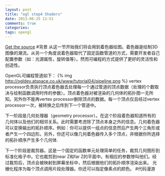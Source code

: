 ```yaml
---
layout: post
title: "ogl step4 Shaders"
date: 2013-06-25 12:51
comments: true
categories: 
tags: opengl
---
```

[Get the source](https://github.com/sweetdark/openglex)
#背景
从这一节开始我们将会用到着色器绘图。着色器是绘制3D图像的潮流。从另一个角度说着色器取代了固定函数管道的方式，需要开发者自己配置参数（如：光源属性，旋转值等）。然而可编程的方式提供了更好的灵活性和创造性。

OpenGL可编程管道如下：
{% img http://ogldev.atspace.co.uk/www/tutorial04/pipeline.png %}
vertex processor负责执行顶点着色器去处理每一个通过管道的顶点数据（处理的个数取决与绘制函数调用时传的参数）。顶点着色器对被渲染的几何体的拓扑图一无所知。另外你不能再vertex processor删除顶点的数据。每一个顶点仅且经过vertex processor一次，被转换之后传到下一个管道中。

下一阶段是几何处理器（geometry processor）。在这个阶段着色器知道所有的几何体以及他们的相邻关系。此时需要考虑除了顶点本身之外的信息。几何着色器可以变换输出的拓扑顺序。例如：你可以提供一组点的信息然后产生两个三角形或者产生一个四边形。另外，你还可以像几何着色器传入多个顶点，并根据你所选择的拓扑顺序产生多个几何体.

下一个阶段是裁剪器。这是一个固定的函数单元处理简单的任务，裁剪几何图形到标准化格子中。它也裁剪到near Z和far Z的平面中。有相应的参数惨叫他们。经过裁剪后，顶点会被映射到屏幕坐标中，然后根据他们的拓扑顺序渲染出来。    光栅化程序为每个顶点调用片段处理器。你还可以指定像素点的颜色。
#代码漫游
